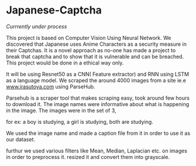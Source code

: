# Japanese-Captcha
*Currrently under process*

This project is based on Computer Vision Using Neural Network. We discovered that Japanese uses Anime Characters as a security measure in their Captchas. It is a novel approach as no-one has made a project to break that captcha and to show that it is vulnerable and can be breached. This project would be done in a ethical way only. 

It will be using Resnet50 as a CNN( Feature extractor) and RNN using LSTM as a language model. We scraped the around 4000 images from a site ie.e www.irasutoya.com using ParseHub.

Parsehub is a scraper tool that  makes scraping easy, took around few hours to download it. The image names were informative about what is happening in the image. The images were in the set of 3, 

for ex: a boy is studying, a girl is studying, both are studying. 

We used the image name and made a caption file from it in order to use it as our dataset. 

furthur we used various filters like Mean, Median, Laplacian etc. on images in order to preprocess it. resized it and convert them into grayscale.



